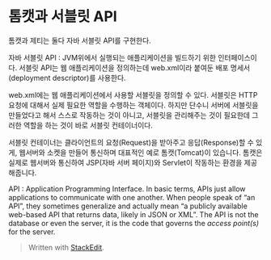 # 톰캣과 서블릿 API

톰캣과 제티는 둘다 자바 서블릿 API를 구현한다. 


자바 서블릿 API
: JVM위에서 실행되는 애플리케이션을 빌드하기 위한 인터페이스이다. 서블릿 API는 웹 애플리케이션을 정의하는데 web.xml이라 붙여둔 배포 명세서(deployment descriptor)를 사용한다.

web.xml에는 웹 애플리케이션에서 사용할 서블릿을 정의할 수 있다. 서블릿은 HTTP 요청에 대해서 실제 필요한 역할을 수행하는 객체이다. 하지만 단수니 서버에 서블릿을 만들었다고 해서 스스로 작동하는 것이 아니고, 서블릿을 관리해주는 것이 필요한데 그러한 역할을 하는 것이 바로 서블릿 컨테이너이다.

서블릿 컨테이너는 클라이언트의 요청(Request)을 받아주고 응답(Response)할 수 있게, 웹서버와 소켓을 만들어 통신하며 대표적인 예로 톰캣(Tomcat)이 있습니다. 톰캣은 실제로 웹서버와 통신하여 JSP(자바 서버 페이지)와 Servlet이 작동하는 환경을 제공해줍니다.



 
API
: Application Programming Interface. In basic terms, APIs just allow applications to communicate with one another. When people speak of “an API”, they sometimes generalize and actually mean “a publicly available web-based API that returns data, likely in JSON or XML”.  The API is not the database or even the server, it is the code that governs the _access point(s)_ for the server.


> Written with [StackEdit](https://stackedit.io/).
<!--stackedit_data:
eyJoaXN0b3J5IjpbLTEzMzY0ODMzNjQsMTMwMTUyMjYxNSwtMT
UwNjgzMDY5OCwtMTMxNjI5MTI1LC04NTAzNjM2NzksLTExNjAw
MzgzNTNdfQ==
-->